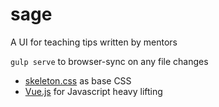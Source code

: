 # sage
A UI for teaching tips written by mentors

`gulp serve` to browser-sync on any file changes

* [skeleton.css](http://getskeleton.com/) as base CSS
* [Vue.js](https://vuejs.org/) for Javascript heavy lifting
